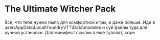 # The Ultimate Witcher Pack
Всё, что тебе нужно было для комфортной игры, и даже больше.
Иди в user\AppData\Local\FoundryVTT\Data\modules и суй файлы туда для ручной установки.
Для манифест ссылки я ещё туповат, соре
